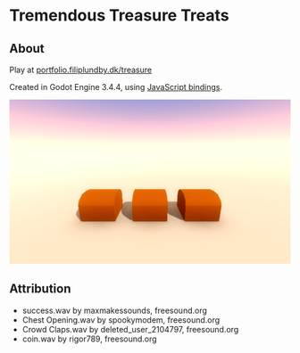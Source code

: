 # Tremendous Treasure Treats

## About 

Play at [portfolio.filiplundby.dk/treasure](https://portfolio.filiplundby.dk/treasure/)

Created in Godot Engine 3.4.4, using [JavaScript bindings](https://github.com/GodotExplorer/ECMAScript/releases/tag/alpha16).


![Screenshot](screenshot.png)


## Attribution

* success.wav by maxmakessounds, freesound.org
* Chest Opening.wav by spookymodem, freesound.org
* Crowd Claps.wav by deleted_user_2104797, freesound.org
* coin.wav by rigor789, freesound.org
